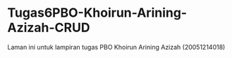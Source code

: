 # Tugas6PBO-Khoirun-Arining-Azizah-CRUD
Laman ini untuk lampiran tugas PBO Khoirun Arining Azizah (20051214018)

